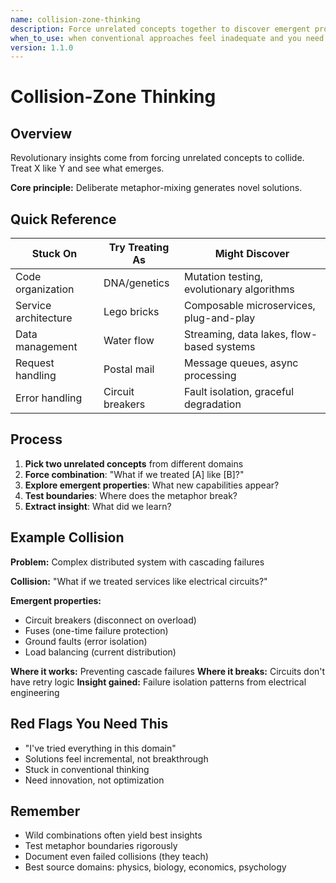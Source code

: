 ```yaml
---
name: collision-zone-thinking
description: Force unrelated concepts together to discover emergent properties - "What if we treated X like Y?"
when_to_use: when conventional approaches feel inadequate and you need breakthrough innovation by forcing unrelated concepts together
version: 1.1.0
---
```


# Collision-Zone Thinking

## Overview

Revolutionary insights come from forcing unrelated concepts to collide. Treat X like Y and see what emerges.

**Core principle:** Deliberate metaphor-mixing generates novel solutions.

## Quick Reference

| Stuck On | Try Treating As | Might Discover |
|----------|-----------------|----------------|
| Code organization | DNA/genetics | Mutation testing, evolutionary algorithms |
| Service architecture | Lego bricks | Composable microservices, plug-and-play |
| Data management | Water flow | Streaming, data lakes, flow-based systems |
| Request handling | Postal mail | Message queues, async processing |
| Error handling | Circuit breakers | Fault isolation, graceful degradation |

## Process

1. **Pick two unrelated concepts** from different domains
2. **Force combination**: "What if we treated [A] like [B]?"
3. **Explore emergent properties**: What new capabilities appear?
4. **Test boundaries**: Where does the metaphor break?
5. **Extract insight**: What did we learn?

## Example Collision

**Problem:** Complex distributed system with cascading failures

**Collision:** "What if we treated services like electrical circuits?"

**Emergent properties:**
- Circuit breakers (disconnect on overload)
- Fuses (one-time failure protection)
- Ground faults (error isolation)
- Load balancing (current distribution)

**Where it works:** Preventing cascade failures
**Where it breaks:** Circuits don't have retry logic
**Insight gained:** Failure isolation patterns from electrical engineering

## Red Flags You Need This

- "I've tried everything in this domain"
- Solutions feel incremental, not breakthrough
- Stuck in conventional thinking
- Need innovation, not optimization

## Remember

- Wild combinations often yield best insights
- Test metaphor boundaries rigorously
- Document even failed collisions (they teach)
- Best source domains: physics, biology, economics, psychology
